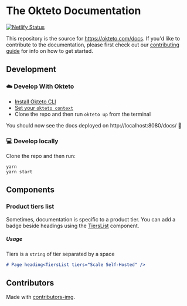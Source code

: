 # The Okteto Documentation

[![Netlify Status](https://api.netlify.com/api/v1/badges/9727b18a-8038-4a4e-91ff-95315bf76ead/deploy-status)](https://app.netlify.com/sites/okteto-docs/deploys)

This repository is the source for https://okteto.com/docs. If you'd like to contribute to the documentation, please first check out our [contributing guide](CONTRIBUTING.md) for info on how to get started.

## Development

### ☁️ Develop With Okteto

- [Install Okteto CLI](https://www.okteto.com/docs/getting-started/#installing-okteto-cli)
- [Set your `okteto context`](https://www.okteto.com/docs/getting-started/#configuring-okteto-cli-with-okteto-cloud)
- Clone the repo and then run `okteto up` from the terminal

You should now see the docs deployed on http://localhost:8080/docs/ 🚀

### 💻 Develop locally

Clone the repo and then run:

```console
yarn
yarn start
```

## Components

### Product tiers list

Sometimes, documentation is specific to a product tier. You can add a badge beside headings using the [TiersList](https://github.com/okteto/docs/blob/main/src/theme/TiersList/index.js) component.

##### Usage

Tiers is a `string` of tier separated by a space

```md
# Page heading<TiersList tiers="Scale Self-Hosted" />
```

## Contributors

Made with [contributors-img](https://contrib.rocks).
